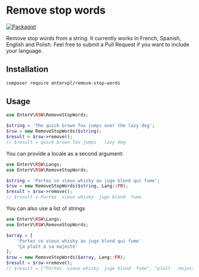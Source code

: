 # Remove stop words

[![Packagist](https://img.shields.io/packagist/l/entervpl/remove-stop-words.svg)](https://packagist.org/packages/entervpl/remove-stop-words)

Remove stop words from a string. It currently works in French, Spanish, English and Polish. Feel free to submit a Pull Request if you want to include your language.

## Installation

```bash
composer require entervpl/remove-stop-words
```

## Usage

```php
use EnterV\RSW\RemoveStopWords;

$string = 'The quick brown fox jumps over the lazy dog';
$rsw = new RemoveStopWords($string);
$result = $rsw->remove();
// $result = quick brown fox jumps   lazy dog
```
You can provide a locale as a second argument:

```php
use EnterV\RSW\Langs;
use EnterV\RSW\RemoveStopWords;

$string = 'Portez ce vieux whisky au juge blond qui fume';
$rsw = new RemoveStopWords($string, Lang::FR);
$result = $rsw->remove();
// $result = Portez  vieux whisky  juge blond  fume
```

You can also use a list of strings

```php
use EnterV\RSW\Langs;
use EnterV\RSW\RemoveStopWords;

$array = [
    'Portez ce vieux whisky au juge blond qui fume'
    'Ça plaît à sa majesté'
];
$rsw = new RemoveStopWords($array, Lang::FR);
$result = $rsw->remove();
// $result = ["Portez  vieux whisky  juge blond  fume", "plaît   majesté"]
```
